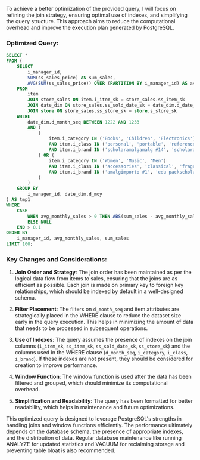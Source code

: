 To achieve a better optimization of the provided query, I will focus on refining the join strategy, ensuring optimal use of indexes, and simplifying the query structure. This approach aims to reduce the computational overhead and improve the execution plan generated by PostgreSQL.

### Optimized Query:

```sql
SELECT *
FROM (
    SELECT 
        i_manager_id,
        SUM(ss_sales_price) AS sum_sales,
        AVG(SUM(ss_sales_price)) OVER (PARTITION BY i_manager_id) AS avg_monthly_sales
    FROM 
        item
        JOIN store_sales ON item.i_item_sk = store_sales.ss_item_sk
        JOIN date_dim ON store_sales.ss_sold_date_sk = date_dim.d_date_sk
        JOIN store ON store_sales.ss_store_sk = store.s_store_sk
    WHERE 
        date_dim.d_month_seq BETWEEN 1222 AND 1233
        AND (
            (
                item.i_category IN ('Books', 'Children', 'Electronics')
                AND item.i_class IN ('personal', 'portable', 'reference', 'self-help')
                AND item.i_brand IN ('scholaramalgamalg #14', 'scholaramalgamalg #7', 'exportiunivamalg #9', 'scholaramalgamalg #9')
            ) OR (
                item.i_category IN ('Women', 'Music', 'Men')
                AND item.i_class IN ('accessories', 'classical', 'fragrances', 'pants')
                AND item.i_brand IN ('amalgimporto #1', 'edu packscholar #1', 'exportiimporto #1', 'importoamalg #1')
            )
        )
    GROUP BY 
        i_manager_id, date_dim.d_moy
) AS tmp1
WHERE 
    CASE 
        WHEN avg_monthly_sales > 0 THEN ABS(sum_sales - avg_monthly_sales) / avg_monthly_sales 
        ELSE NULL 
    END > 0.1
ORDER BY 
    i_manager_id, avg_monthly_sales, sum_sales
LIMIT 100;
```

### Key Changes and Considerations:

1. **Join Order and Strategy**: The join order has been maintained as per the logical data flow from items to sales, ensuring that the joins are as efficient as possible. Each join is made on primary key to foreign key relationships, which should be indexed by default in a well-designed schema.

2. **Filter Placement**: The filters on `d_month_seq` and item attributes are strategically placed in the WHERE clause to reduce the dataset size early in the query execution. This helps in minimizing the amount of data that needs to be processed in subsequent operations.

3. **Use of Indexes**: The query assumes the presence of indexes on the join columns (`i_item_sk`, `ss_item_sk`, `ss_sold_date_sk`, `ss_store_sk`) and the columns used in the WHERE clause (`d_month_seq`, `i_category`, `i_class`, `i_brand`). If these indexes are not present, they should be considered for creation to improve performance.

4. **Window Function**: The window function is used after the data has been filtered and grouped, which should minimize its computational overhead.

5. **Simplification and Readability**: The query has been formatted for better readability, which helps in maintenance and future optimizations.

This optimized query is designed to leverage PostgreSQL's strengths in handling joins and window functions efficiently. The performance ultimately depends on the database schema, the presence of appropriate indexes, and the distribution of data. Regular database maintenance like running ANALYZE for updated statistics and VACUUM for reclaiming storage and preventing table bloat is also recommended.